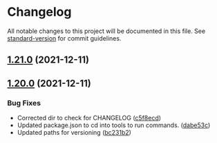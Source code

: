 # Changelog

All notable changes to this project will be documented in this file. See [standard-version](https://github.com/conventional-changelog/standard-version) for commit guidelines.

## [1.21.0](https://github.com/julian-perge/SigilADay/compare/v1.20.0...v1.21.0) (2021-12-11)

## [1.20.0](https://github.com/julian-perge/SigilADay/compare/v1.19.0...v1.20.0) (2021-12-11)


### Bug Fixes

* Corrected dir to check for CHANGELOG ([c5f8ecd](https://github.com/julian-perge/SigilADay/commits/c5f8ecd3fe39ae78c5e5cd1b5cce034e9a264522))
* Updated package.json to cd into tools to run commands. ([dabe53c](https://github.com/julian-perge/SigilADay/commits/dabe53c0e3156256d108735441e96f448e1aa9b9))
* Updated paths for versioning ([bc231b2](https://github.com/julian-perge/SigilADay/commits/bc231b22437d31becd55e2d9242b987799a2c7c4))
